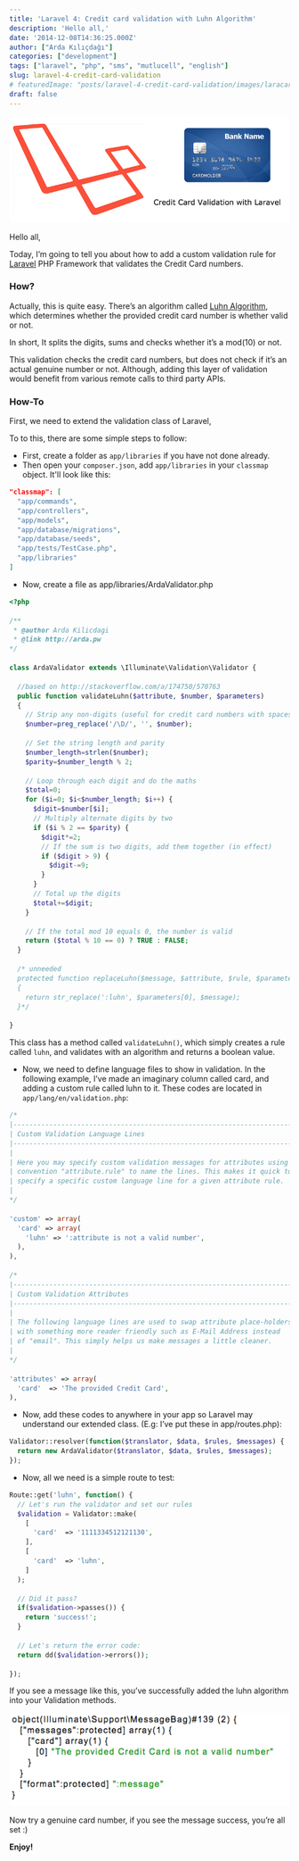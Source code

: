 ```yaml
---
title: 'Laravel 4: Credit card validation with Luhn Algorithm'
description: 'Hello all,'
date: '2014-12-08T14:36:25.000Z'
author: ["Arda Kılıçdağı"]
categories: ["development"]
tags: ["laravel", "php", "sms", "mutlucell", "english"]
slug: laravel-4-credit-card-validation
# featuredImage: "posts/laravel-4-credit-card-validation/images/laracard.png"
draft: false
---
```


![laracard](./images/laracard.png)

Hello all,

Today, I’m going to tell you about how to add a custom validation rule for [Laravel](http://www.laravel.com) PHP Framework that validates the Credit Card numbers.

### How?

Actually, this is quite easy. There’s an algorithm called [Luhn Algorithm](http://en.wikipedia.org/wiki/Luhn_algorithm), which determines whether the provided credit card number is whether valid or not.

In short, It splits the digits, sums and checks whether it’s a mod(10) or not.

This validation checks the credit card numbers, but does not check if it’s an actual genuine number or not. Although, adding this layer of validation would benefit from various remote calls to third party APIs.

### How-To

First, we need to extend the validation class of Laravel,

To to this, there are some simple steps to follow:

* First, create a folder as `app/libraries` if you have not done already.
* Then open your `composer.json`, add `app/libraries` in your `classmap` object. It'll look like this:

```json
"classmap": [
  "app/commands",
  "app/controllers",
  "app/models",
  "app/database/migrations",
  "app/database/seeds",
  "app/tests/TestCase.php",
  "app/libraries"
]
```

* Now, create a file as app/libraries/ArdaValidator.php

```php
<?php

/**
 * @author Arda Kilicdagi
 * @link http://arda.pw
*/

class ArdaValidator extends \Illuminate\Validation\Validator {

  //based on http://stackoverflow.com/a/174750/570763
  public function validateLuhn($attribute, $number, $parameters)
  {
    // Strip any non-digits (useful for credit card numbers with spaces and hyphens)
    $number=preg_replace('/\D/', '', $number);

    // Set the string length and parity
    $number_length=strlen($number);
    $parity=$number_length % 2;

    // Loop through each digit and do the maths
    $total=0;
    for ($i=0; $i<$number_length; $i++) {
      $digit=$number[$i];
      // Multiply alternate digits by two
      if ($i % 2 == $parity) {
        $digit*=2;
        // If the sum is two digits, add them together (in effect)
        if ($digit > 9) {
          $digit-=9;
        }
      }
      // Total up the digits
      $total+=$digit;
    }

    // If the total mod 10 equals 0, the number is valid
    return ($total % 10 == 0) ? TRUE : FALSE;
  }

  /* unneeded
  protected function replaceLuhn($message, $attribute, $rule, $parameters)
  {
    return str_replace(':luhn', $parameters[0], $message);
  }*/

}
```

This class has a method called `validateLuhn()`, which simply creates a rule called `luhn`, and validates with an algorithm and returns a boolean value.

* Now, we need to define language files to show in validation. In the following example, I’ve made an imaginary column called card, and adding a custom rule called luhn to it. These codes are located in `app/lang/en/validation.php`:

```php
/*
|--------------------------------------------------------------------------
| Custom Validation Language Lines
|--------------------------------------------------------------------------
|
| Here you may specify custom validation messages for attributes using the
| convention "attribute.rule" to name the lines. This makes it quick to
| specify a specific custom language line for a given attribute rule.
|
*/

'custom' => array(
  'card' => array(
    'luhn' => ':attribute is not a valid number',
  ),
),

/*
|--------------------------------------------------------------------------
| Custom Validation Attributes
|--------------------------------------------------------------------------
|
| The following language lines are used to swap attribute place-holders
| with something more reader friendly such as E-Mail Address instead
| of "email". This simply helps us make messages a little cleaner.
|
*/

'attributes' => array(  
  'card'  => 'The provided Credit Card',
),
```

* Now, add these codes to anywhere in your app so Laravel may understand our extended class. (E.g: I’ve put these in app/routes.php):

```php
Validator::resolver(function($translator, $data, $rules, $messages) {
  return new ArdaValidator($translator, $data, $rules, $messages);
});
```

* Now, all we need is a simple route to test:

```php
Route::get('luhn', function() {
  // Let's run the validator and set our rules
  $validation = Validator::make(
    [
      'card'  => '1111334512121130',
    ],
    [
      'card'  => 'luhn',
    ]
  );

  // Did it pass?
  if($validation->passes()) {
    return 'success!';
  }

  // Let's return the error code:
  return dd($validation->errors());

});
```

If you see a message like this, you’ve successfully added the luhn algorithm into your Validation methods.

![](./images/luhnfail.png)

Now try a genuine card number, if you see the message success, you’re all set :)

**Enjoy!**